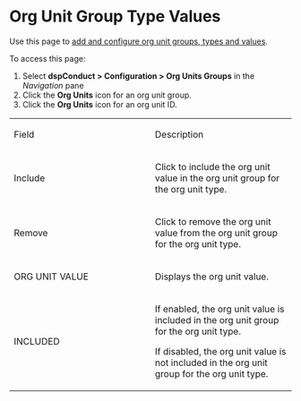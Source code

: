 # Org Unit Group Type Values

<div class="use">

Use this page to [add and configure org unit groups, types and
values](../Use_Cases/Manage_Org_Units.htm#Add_and_Configure_Org_Unit_Groups,_Types,_and_Values).

</div>

To access this page:

1.  Select <span style="font-weight: bold;">dspConduct \>
    </span>**Configuration \> Org Units Groups** in the *Navigation*
    pane
2.  Click the **Org Units** icon for an org unit group.
3.  Click the **Org Units** icon for an org unit ID.

<table>
<colgroup>
<col style="width: 50%" />
<col style="width: 50%" />
</colgroup>
<tbody>
<tr class="odd">
<td><p>Field</p></td>
<td><p>Description</p></td>
</tr>
<tr class="even">
<td><p>Include</p></td>
<td><p>Click to include the org unit value in the org unit group for the org unit type.</p></td>
</tr>
<tr class="odd">
<td><p>Remove</p></td>
<td><p>Click to remove the org unit value from the org unit group for the org unit type.</p></td>
</tr>
<tr class="even">
<td><p>ORG UNIT VALUE</p></td>
<td><p>Displays the org unit value.</p></td>
</tr>
<tr class="odd">
<td><p>INCLUDED</p></td>
<td><p>If enabled, the org unit value is included in the org unit group for the org unit type.</p>
<p>If disabled, the org unit value is not included in the org unit group for the org unit type.</p></td>
</tr>
</tbody>
</table>

